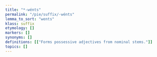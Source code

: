```yaml
---
title: "*-wénts"
permalink: "/pie/suffix/-wénts"
lemma_to_sort: "wents"
klass: suffix
etymology: []
markers: []
synonyms: []
definitions: [["Forms possessive adjectives from nominal stems."]]
topics: []
---
```

